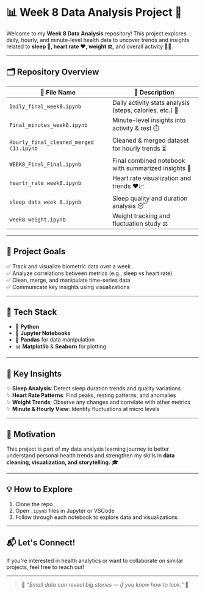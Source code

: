 # 📊 Week 8 Data Analysis Project 🚀

Welcome to my **Week 8 Data Analysis** repository! This project explores daily, hourly, and minute-level health data to uncover trends and insights related to **sleep 🛌, heart rate ❤️, weight ⚖️,** and overall activity 🏃‍♀️.

---

## 🗂️ Repository Overview

| 📁 File Name                        | 📄 Description |
|------------------------------------|----------------|
| `Daily_final_week8.ipynb`          | Daily activity stats analysis (steps, calories, etc.) 📆 |
| `Final_minutes_week8.ipynb`        | Minute-level insights into activity & rest ⏱️ |
| `Hourly_final_cleaned_merged (1).ipynb` | Cleaned & merged dataset for hourly trends ⏳ |
| `WEEK8_Final_Final.ipynb`          | Final combined notebook with summarized insights 🧠 |
| `heartr_rate week8.ipynb`          | Heart rate visualization and trends ❤️📈 |
| `sleep data week 8.ipynb`          | Sleep quality and duration analysis 😴 |
| `week8 weight.ipynb`               | Weight tracking and fluctuation study ⚖️ |

---

## 🎯 Project Goals

✅ Track and visualize biometric data over a week  
✅ Analyze correlations between metrics (e.g., sleep vs heart rate)  
✅ Clean, merge, and manipulate time-series data  
✅ Communicate key insights using visualizations  

---

## 🧰 Tech Stack

- 🐍 **Python**
- 📘 **Jupyter Notebooks**
- 🐼 **Pandas** for data manipulation  
- 📊 **Matplotlib** & **Seaborn** for plotting  

---

## 📌 Key Insights

✨ **Sleep Analysis**: Detect sleep duration trends and quality variations  
✨ **Heart Rate Patterns**: Find peaks, resting patterns, and anomalies  
✨ **Weight Trends**: Observe any changes and correlate with other metrics  
✨ **Minute & Hourly View**: Identify fluctuations at micro levels  

---

## 🌟 Motivation

This project is part of my data analysis learning journey to better understand personal health trends and strengthen my skills in **data cleaning, visualization, and storytelling.** 🎓

---

## 💡 How to Explore

1. Clone the repo  
2. Open `.ipynb` files in Jupyter or VSCode  
3. Follow through each notebook to explore data and visualizations

---

## 📬 Let's Connect!

If you're interested in health analytics or want to collaborate on similar projects, feel free to reach out!

---

> 🔁 *"Small data can reveal big stories — if you know how to look."* 🧩  

